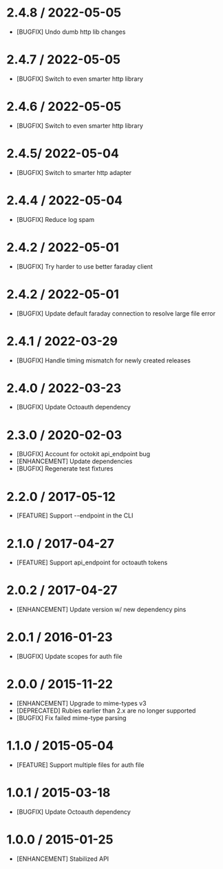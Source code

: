 # 2.4.8 / 2022-05-05

* [BUGFIX] Undo dumb http lib changes

# 2.4.7 / 2022-05-05

* [BUGFIX] Switch to even smarter http library

# 2.4.6 / 2022-05-05

* [BUGFIX] Switch to even smarter http library

# 2.4.5/ 2022-05-04

* [BUGFIX] Switch to smarter http adapter

# 2.4.4 / 2022-05-04

* [BUGFIX] Reduce log spam

# 2.4.2 / 2022-05-01

* [BUGFIX] Try harder to use better faraday client

# 2.4.2 / 2022-05-01

* [BUGFIX] Update default faraday connection to resolve large file error

# 2.4.1 / 2022-03-29

* [BUGFIX] Handle timing mismatch for newly created releases

# 2.4.0 / 2022-03-23

* [BUGFIX] Update Octoauth dependency

# 2.3.0 / 2020-02-03

* [BUGFIX] Account for octokit api_endpoint bug
* [ENHANCEMENT] Update dependencies
* [BUGFIX] Regenerate test fixtures

# 2.2.0 / 2017-05-12

* [FEATURE] Support --endpoint in the CLI

# 2.1.0 / 2017-04-27

* [FEATURE] Support api_endpoint for octoauth tokens

# 2.0.2 / 2017-04-27

* [ENHANCEMENT] Update version w/ new dependency pins

# 2.0.1 / 2016-01-23

* [BUGFIX] Update scopes for auth file

# 2.0.0 / 2015-11-22

* [ENHANCEMENT] Upgrade to mime-types v3
* [DEPRECATED] Rubies earlier than 2.x are no longer supported
* [BUGFIX] Fix failed mime-type parsing

# 1.1.0 / 2015-05-04

* [FEATURE] Support multiple files for auth file

# 1.0.1 / 2015-03-18

* [BUGFIX] Update Octoauth dependency

# 1.0.0 / 2015-01-25

* [ENHANCEMENT] Stabilized API

